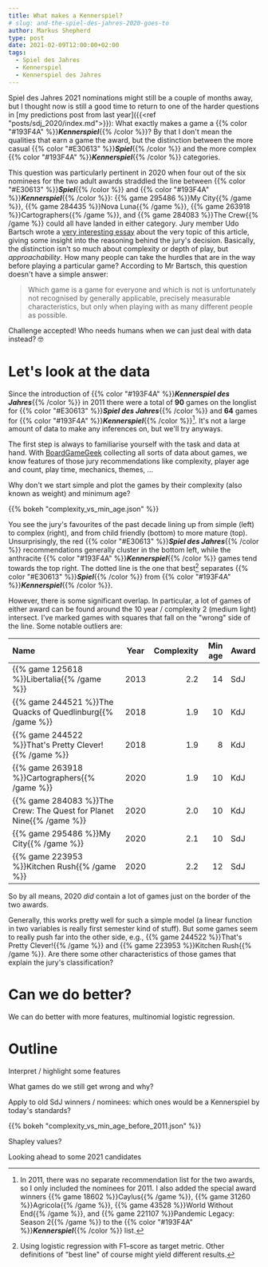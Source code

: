 ```yaml
---
title: What makes a Kennerspiel?
# slug: and-the-spiel-des-jahres-2020-goes-to
author: Markus Shepherd
type: post
date: 2021-02-09T12:00:00+02:00
tags:
  - Spiel des Jahres
  - Kennerspiel
  - Kennerspiel des Jahres
---
```


<script type="text/javascript" src="https://cdn.bokeh.org/bokeh/release/bokeh-2.2.3.min.js" ></script>
<script type="text/javascript" src="https://cdn.bokeh.org/bokeh/release/bokeh-widgets-2.2.3.min.js" ></script>
<script type="text/javascript" src="https://cdn.bokeh.org/bokeh/release/bokeh-tables-2.2.3.min.js" ></script>
<script type="text/javascript" src="https://cdn.bokeh.org/bokeh/release/bokeh-api-2.2.3.min.js" ></script>

Spiel des Jahres 2021 nominations might still be a couple of months away, but I thought now is still a good time to return to one of the harder questions in [my predictions post from last year]({{<ref "posts/sdj_2020/index.md">}}): What exactly makes a game a {{% color "#193F4A" %}}***Kennerspiel***{{% /color %}}? By that I don't mean the qualities that earn a game the award, but the distinction between the more casual {{% color "#E30613" %}}***Spiel***{{% /color %}} and the more complex {{% color "#193F4A" %}}***Kennerspiel***{{% /color %}} categories.

This question was particularly pertinent in 2020 when four out of the six nominees for the two adult awards straddled the line between {{% color "#E30613" %}}***Spiel***{{% /color %}} and {{% color "#193F4A" %}}***Kennerspiel***{{% /color %}}: {{% game 295486 %}}My City{{% /game %}}, {{% game 284435 %}}Nova Luna{{% /game %}}, {{% game 263918 %}}Cartographers{{% /game %}}, and {{% game 284083 %}}The Crew{{% /game %}} could all have landed in either category. Jury member Udo Bartsch wrote a [very interesting essay](https://www.spiel-des-jahres.de/rot-oder-anthrazit-spiele-im-grenzbereich/) about the very topic of this article, giving some insight into the reasoning behind the jury's decision. Basically, the distinction isn't so much about complexity or depth of play, but *approachability*. How many people can take the hurdles that are in the way before playing a particular game? According to Mr Bartsch, this question doesn't have a simple answer:

> Which game is a game for everyone and which is not is unfortunately not recognised by generally applicable, precisely measurable characteristics, but only when playing with as many different people as possible.

Challenge accepted! Who needs humans when we can just deal with data instead? 🤓

# Let's look at the data

Since the introduction of {{% color "#193F4A" %}}***Kennerspiel des Jahres***{{% /color %}} in 2011 there were a total of **90** games on the longlist for {{% color "#E30613" %}}***Spiel des Jahres***{{% /color %}} and **64** games for {{% color "#193F4A" %}}***Kennerspiel***{{% /color %}}[^kennerspiel]. It's not a large amount of data to make any inferences on, but we'll try anyways.

The first step is always to familiarise yourself with the task and data at hand. With [BoardGameGeek](https://boardgamegeek.com/) collecting all sorts of data about games, we know features of those jury recommendations like complexity, player age and count, play time, mechanics, themes, …

Why don't we start simple and plot the games by their complexity (also known as weight) and minimum age?

{{% bokeh "complexity_vs_min_age.json" %}}

You see the jury's favourites of the past decade lining up from simple (left) to complex (right), and from child friendly (bottom) to more mature (top). Unsurprisingly, the red {{% color "#E30613" %}}***Spiel des Jahres***{{% /color %}} recommendations generally cluster in the bottom left, while the anthracite {{% color "#193F4A" %}}***Kennerspiel***{{% /color %}} games tend towards the top right. The dotted line is the one that best[^logistic] separates {{% color "#E30613" %}}***Spiel***{{% /color %}} from {{% color "#193F4A" %}}***Kennerspiel***{{% /color %}}.

However, there is some significant overlap. In particular, a lot of games of either award can be found around the 10 year / complexity 2 (medium light) intersect. I've marked games with squares that fall on the "wrong" side of the line. Some notable outliers are:

| Name                                                                | Year | Complexity | Min age | Award |
|:--------------------------------------------------------------------|:----:|-----------:|--------:|:------|
| {{% game 125618 %}}Libertalia{{% /game %}}                          | 2013 |        2.2 |      14 | SdJ   |
| {{% game 244521 %}}The Quacks of Quedlinburg{{% /game %}}           | 2018 |        1.9 |      10 | KdJ   |
| {{% game 244522 %}}That's Pretty Clever!{{% /game %}}               | 2018 |        1.9 |       8 | KdJ   |
| {{% game 263918 %}}Cartographers{{% /game %}}                       | 2020 |        1.9 |      10 | KdJ   |
| {{% game 284083 %}}The Crew: The Quest for Planet Nine{{% /game %}} | 2020 |        2.0 |      10 | KdJ   |
| {{% game 295486 %}}My City{{% /game %}}                             | 2020 |        2.1 |      10 | SdJ   |
| {{% game 223953 %}}Kitchen Rush{{% /game %}}                        | 2020 |        2.2 |      12 | SdJ   |

So by all means, 2020 *did* contain a lot of games just on the border of the two awards.

Generally, this works pretty well for such a simple model (a linear function in two variables is really first semester kind of stuff). But some games seem to really push far into the other side, e.g., {{% game 244522 %}}That's Pretty Clever!{{% /game %}} and {{% game 223953 %}}Kitchen Rush{{% /game %}}. Are there some other characteristics of those games that explain the jury's classification?

# Can we do better?

We can do better with more features, multinomial logistic regression.

# Outline

Interpret / highlight some features

What games do we still get wrong and why?

Apply to old SdJ winners / nominees: which ones would be a Kennerspiel by today's standards?

{{% bokeh "complexity_vs_min_age_before_2011.json" %}}

Shapley values?

Looking ahead to some 2021 candidates

[^kennerspiel]: In 2011, there was no separate recommendation list for the two awards, so I only included the nominees for 2011. I also added the special award winners {{% game 18602 %}}Caylus{{% /game %}}, {{% game 31260 %}}Agricola{{% /game %}}, {{% game 43528 %}}World Without End{{% /game %}}, and {{% game 221107 %}}Pandemic Legacy: Season 2{{% /game %}} to the {{% color "#193F4A" %}}***Kennerspiel***{{% /color %}} list.
[^logistic]: Using logistic regression with F1–score as target metric. Other definitions of "best line" of course might yield different results.
